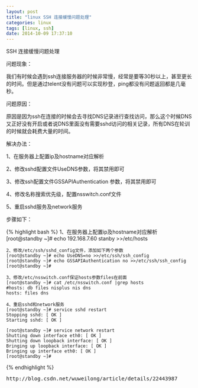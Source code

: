 ```yaml
---
layout: post
title: "linux SSH 连接缓慢问题处理"
categories: linux
tags: [linux, ssh]
date: 2014-10-09 17:37:10
---
```


SSH 连接缓慢问题处理

问题现象：

我们有时候会遇到ssh连接服务器的时候非常慢，经常是要等30秒以上，甚至更长的时间。但是通过telent没有问题可以实现秒登，ping都没有问题返回都是几毫秒。


问题原因：

原因是因为ssh在连接的时候会去寻找DNS记录进行查找访问，那么这个时候DNS又正好没有开启或者说DNS里面没有需要sshd访问的相关记录，所有DNS在轮训的时候就会耗费大量的时间。


解决办法：

1、在服务器上配置ip及hostname对应解析

2、修改sshd配置文件UseDNS参数，将其禁用即可

3、修改ssh配置文件GSSAPIAuthentication 参数，将其禁用即可

4、修改名称搜索优先级，配置nsswitch.conf文件

5、重启sshd服务及network服务


步骤如下：

{% highlight bash %}
    1、在服务器上配置ip及hostname对应解析   
    [root@standby ~]# echo 192.168.7.60 stanby >>/etc/hosts  

      
    2、修改/etc/ssh/sshd_config文件，添加如下两个参数   
    [root@standby ~]# echo UseDNS=no >>/etc/ssh/ssh_config  
    [root@standby ~]# echo GSSAPIAuthentication no >>/etc/ssh/ssh_config  
    [root@standby ~]#  
      
    3、修改/etc/nsswitch.conf保证hosts参数files在前面   
    [root@standby ~]# cat /etc/nsswitch.conf |grep hosts  
    #hosts: db files nisplus nis dns  
    hosts: files dns  
      
    4、重启sshd和network服务   
    [root@standby ~]# service sshd restart  
    Stopping sshd: [ OK ]  
    Starting sshd: [ OK ]  
      
    [root@standby ~]# service network restart  
    Shutting down interface eth0: [ OK ]  
    Shutting down loopback interface: [ OK ]  
    Bringing up loopback interface: [ OK ]  
    Bringing up interface eth0: [ OK ]  
    [root@standby ~]#  


{% endhighlight %}

<pre>
http://blog.csdn.net/wuweilong/article/details/22443987
</pre>
